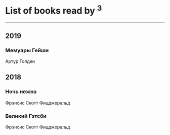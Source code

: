 # List of books read by [](http://vk.com/id17479508)<sup>3</sup>
---

## 2019

### Мемуары Гейши
Артур Голден



## 2018

### Ночь нежна
Фрэнсис Скотт Фицджеральд


### Великий Гэтсби
Фрэнсис Скотт Фицджеральд



